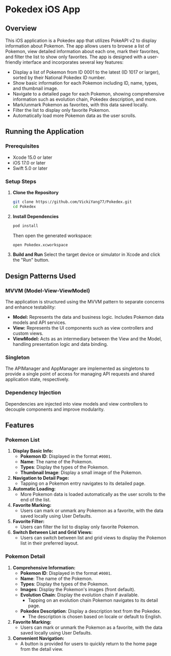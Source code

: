 # Pokedex iOS App

## Overview

This iOS application is a Pokedex app that utilizes PokeAPI v2 to display information about Pokemon. The app allows users to browse a list of Pokemon, view detailed information about each one, mark their favorites, and filter the list to show only favorites. The app is designed with a user-friendly interface and incorporates several key features:

- Display a list of Pokemon from ID 0001 to the latest (ID 1017 or larger), sorted by their National Pokedex ID number.
- Show basic information for each Pokemon including ID, name, types, and thumbnail image.
- Navigate to a detailed page for each Pokemon, showing comprehensive information such as evolution chain, Pokedex description, and more.
- Mark/unmark Pokemon as favorites, with this data saved locally.
- Filter the list to display only favorite Pokemon.
- Automatically load more Pokemon data as the user scrolls.

## Running the Application

### Prerequisites

- Xcode 15.0 or later
- iOS 17.0 or later
- Swift 5.0 or later

### Setup Steps

1. **Clone the Repository**
    
    ```bash
    git clone https://github.com/VickiYang77/Pokedex.git
    cd Pokedex
    ```
    
2. **Install Dependencies**
    
    ```bash
    pod install
    ```
    
    Then open the generated workspace:
    
    ```bash
    open Pokedex.xcworkspace
    ```
    
3. **Build and Run**
Select the target device or simulator in Xcode and click the "Run" button.

## Design Patterns Used

### MVVM (Model-View-ViewModel)

The application is structured using the MVVM pattern to separate concerns and enhance testability:

- **Model:** Represents the data and business logic. Includes Pokemon data models and API services.
- **View:** Represents the UI components such as view controllers and custom views.
- **ViewModel:** Acts as an intermediary between the View and the Model, handling presentation logic and data binding.

### Singleton

The APIManager and AppManager are implemented as singletons to provide a single point of access for managing API requests and shared application state, respectively.

### Dependency Injection

Dependencies are injected into view models and view controllers to decouple components and improve modularity.


## Features

### Pokemon List

1. **Display Basic Info:**
    - **Pokemon ID**: Displayed in the format `#0001`.
    - **Name**: The name of the Pokemon.
    - **Types**: Display the types of the Pokemon.
    - **Thumbnail Image**: Display a small image of the Pokemon.
2. **Navigation to Detail Page:**
    - Tapping on a Pokemon entry navigates to its detailed page.
3. **Automatic Loading:**
    - More Pokemon data is loaded automatically as the user scrolls to the end of the list.
4. **Favorite Marking:**
    - Users can mark or unmark any Pokemon as a favorite, with the data saved locally using User Defaults.
5. **Favorite Filter:**
    - Users can filter the list to display only favorite Pokemon.
6. **Switch Between List and Grid Views:**
    - Users can switch between list and grid views to display the Pokemon list in their preferred layout.

### Pokemon Detail

1. **Comprehensive Information:**
    - **Pokemon ID**: Displayed in the format `#0001`.
    - **Name**: The name of the Pokemon.
    - **Types**: Display the types of the Pokemon.
    - **Images**: Display the Pokemon's images (front default).
    - **Evolution Chain**: Display the evolution chain if available.
        - Tapping on an evolution chain Pokemon navigates to its detail page.
    - **Pokedex Description**: Display a description text from the Pokedex.
        - The description is chosen based on locale or default to English.
2. **Favorite Marking:**
    - Users can mark or unmark the Pokemon as a favorite, with the data saved locally using User Defaults.
3. **Convenient Navigation:**
    - A button is provided for users to quickly return to the home page from the detail view.
